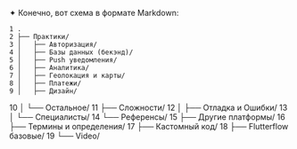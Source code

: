 ✦ Конечно, вот схема в формате Markdown:

    1 .
    2 ├── Практики/
    3 │   ├── Авторизация/
    4 │   ├── Базы данных (бекэнд)/
    5 │   ├── Push уведомления/
    6 │   ├── Аналитика/
    7 │   ├── Геолокация и карты/
    8 │   ├── Платежи/
    9 │   ├── Дизайн/
   10 │   └── Остальное/
   11 ├── Сложности/
   12 │   ├── Отладка и Ошибки/
   13 │   └── Специалисты/
   14 └── Референсы/
   15     ├── Другие платформы/
   16     ├── Термины и определения/
   17     ├── Кастомный код/
   18     ├── Flutterflow базовые/
   19     └── Video/